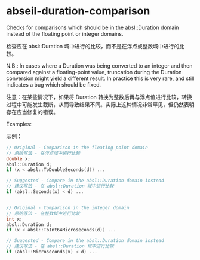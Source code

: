 # abseil-duration-comparison

Checks for comparisons which should be in the absl::Duration domain instead of the floating point or integer domains.

检查应在 absl::Duration 域中进行的比较，而不是在浮点或整数域中进行的比较。

N.B.: In cases where a Duration was being converted to an integer and then compared against a floating-point value, truncation during the Duration conversion might yield a different result. In practice this is very rare, and still indicates a bug which should be fixed.

注意：在某些情况下，如果将 Duration 转换为整数后再与浮点值进行比较，转换过程中可能发生截断，从而导致结果不同。实际上这种情况非常罕见，但仍然表明存在应当修复的错误。

Examples:

示例：

```c++
// Original - Comparison in the floating point domain
// 原始写法 - 在浮点域中进行比较
double x;
absl::Duration d;
if (x < absl::ToDoubleSeconds(d)) ...

// Suggested - Compare in the absl::Duration domain instead
// 建议写法 - 在 absl::Duration 域中进行比较
if (absl::Seconds(x) < d) ...


// Original - Comparison in the integer domain
// 原始写法 - 在整数域中进行比较
int x;
absl::Duration d;
if (x < absl::ToInt64Microseconds(d)) ...

// Suggested - Compare in the absl::Duration domain instead
// 建议写法 - 在 absl::Duration 域中进行比较
if (absl::Microseconds(x) < d) ...
```
